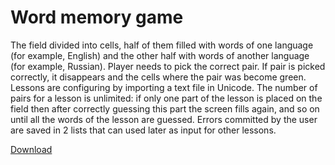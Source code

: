 # Word memory game
  The field divided into cells, half of them filled with words of one language (for example, English) and the other half with words of another language (for example, Russian). Player needs to pick the correct pair. If pair is picked correctly, it disappears and the cells where the pair was become green. 
  Lessons are configuring by importing a text file in Unicode. The number of pairs for a lesson is unlimited: if only one part of the lesson is placed on the field then after correctly guessing this part the screen fills again, and so on until all the words of the lesson are guessed.
Errors committed by the user are saved in 2 lists that can used later as input for other lessons.

[Download](https://rutracker.org/forum/viewtopic.php?t=5587237)
